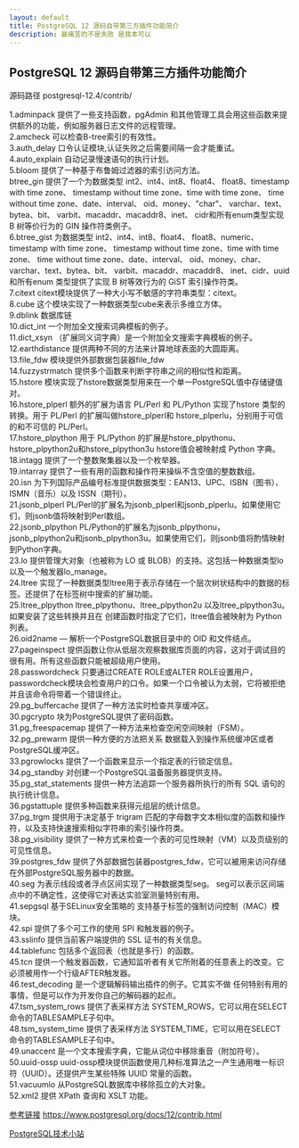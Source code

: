 ```yaml
---
layout: default
title: PostgreSQL 12 源码自带第三方插件功能简介
description: 最痛苦的不是失败 是我本可以
---
```


## PostgreSQL 12 源码自带第三方插件功能简介

源码路径 postgresql-12.4/contrib/<br/>

1.adminpack 提供了一些支持函数，pgAdmin 和其他管理工具会用这些函数来提供额外的功能，例如服务器日志文件的远程管理。<br/>
2.amcheck 可以检查B-tree索引的有效性。<br/>
3.auth_delay 口令认证模块,认证失败之后需要间隔一会才能重试。<br/>
4.auto_explain 自动记录慢速语句的执行计划。<br/>
5.bloom 提供了一种基于布鲁姆过滤器的索引访问方法。<br/>
btree_gin 提供了一个为数据类型 int2、int4、int8、float4、 float8、timestamp with time zone、 timestamp without time zone、time with time zone、 time without time zone、date、interval、 oid、money、"char"、 varchar、text、bytea、bit、 varbit、macaddr、macaddr8、inet、 cidr和所有enum类型实现 B 树等价行为的 GIN 操作符类例子。<br/>
6.btree_gist 为数据类型 int2、int4、int8、float4、 float8、numeric、timestamp with time zone、 timestamp without time zone、time with time zone、 time without time zone、date、interval、 oid、money、char、 varchar、text、bytea、bit、 varbit、macaddr、macaddr8、 inet、cidr、uuid和所有enum 类型提供了实现 B 树等效行为的 GiST 索引操作符类。<br/>
7.citext citext模块提供了一种大小写不敏感的字符串类型：citext。<br/>
8.cube 这个模块实现了一种数据类型cube来表示多维立方体。<br/>
9.dblink 数据库链<br/>
10.dict_int 一个附加全文搜索词典模板的例子。<br/>
11.dict_xsyn （扩展同义词字典）是一个附加全文搜索字典模板的例子。<br/>
12.earthdistance 提供两种不同的方法来计算地球表面的大圆距离。<br/>
13.file_fdw 模块提供外部数据包装器file_fdw<br/>
14.fuzzystrmatch 提供多个函数来判断字符串之间的相似性和距离。<br/>
15.hstore 模块实现了hstore数据类型用来在一个单一PostgreSQL值中存储键值对。<br/>
16.hstore_plperl 额外的扩展为语言 PL/Perl 和 PL/Python 实现了hstore 类型的转换。用于 PL/Perl 的扩展叫做hstore_plperl和 hstore_plperlu，分别用于可信的和不可信的 PL/Perl。<br/>
17.hstore_plpython 用于 PL/Python 的扩展是hstore_plpythonu、 hstore_plpython2u和hstore_plpython3u hstore值会被映射成 Python 字典。<br/>
18.intagg 提供了一个整数聚集器以及一个枚举器。<br/>
19.intarray 提供了一些有用的函数和操作符来操纵不含空值的整数数组。<br/>
20.isn 为下列国际产品编号标准提供数据类型：EAN13、UPC、ISBN（图书）、ISMN（音乐）以及 ISSN（期刊）。<br/>
21.jsonb_plperl PL/Perl的扩展名为jsonb_plperl和jsonb_plperlu。如果使用它们，则jsonb值将映射到Perl数组。<br/>
22.jsonb_plpython PL/Python的扩展名为jsonb_plpythonu，jsonb_plpython2u和jsonb_plpython3u。如果使用它们，则jsonb值将酌情映射到Python字典。<br/>
23.lo 提供管理大对象（也被称为 LO 或 BLOB）的支持。这包括一种数据类型lo以及一个触发器lo_manage。<br/>
24.ltree 实现了一种数据类型ltree用于表示存储在一个层次树状结构中的数据的标签。还提供了在标签树中搜索的扩展功能。<br/>
25.ltree_plpython ltree_plpythonu、ltree_plpython2u 以及ltree_plpython3u。如果安装了这些转换并且在 创建函数时指定了它们，ltree值会被映射为 Python 列表。<br/>
26.oid2name — 解析一个PostgreSQL数据目录中的 OID 和文件结点。<br/>
27.pageinspect 提供函数让你从低层次观察数据库页面的内容，这对于调试目的很有用。所有这些函数只能被超级用户使用。<br/>
28.passwordcheck 只要通过CREATE ROLE或ALTER ROLE设置用户，passwordcheck模块会检查用户的口令。如果一个口令被认为太弱，它将被拒绝并且该命令将带着一个错误终止。<br/>
29.pg_buffercache 提供了一种方法实时检查共享缓冲区。<br/>
30.pgcrypto 块为PostgreSQL提供了密码函数。<br/>
31.pg_freespacemap 提供了一种方法来检查空闲空间映射（FSM）。<br/>
32.pg_prewarm 提供一种方便的方法把关系 数据载入到操作系统缓冲区或者 PostgreSQL缓冲区。<br/>
33.pgrowlocks 提供了一个函数来显示一个指定表的行锁定信息。<br/>
34.pg_standby 对创建一个PostgreSQL温备服务器提供支持。<br/>
35.pg_stat_statements 提供一种方法追踪一个服务器所执行的所有 SQL 语句的执行统计信息。<br/>
36.pgstattuple 提供多种函数来获得元组层的统计信息。<br/>
37.pg_trgm 提供用于决定基于 trigram 匹配的字母数字文本相似度的函数和操作符，以及支持快速搜索相似字符串的索引操作符类。<br/>
38.pg_visibility 提供了一种方式来检查一个表的可见性映射（VM）以及页级别的可见性信息。<br/>
39.postgres_fdw 提供了外部数据包装器postgres_fdw，它可以被用来访问存储在外部PostgreSQL服务器中的数据。<br/>
40.seg 为表示线段或者浮点区间实现了一种数据类型seg。 seg可以表示区间端点中的不确定性，这使得它对表达实验室测量特别有用。<br/>
41.sepgsql 基于SELinux安全策略的 支持基于标签的强制访问控制（MAC）模块。<br/>
42.spi 提供了多个可工作的使用 SPI 和触发器的例子。<br/>
43.sslinfo 提供当前客户端提供的 SSL 证书的有关信息。<br/>
44.tablefunc 包括多个返回表（也就是多行）的函数。<br/>
45.tcn 提供一个触发器函数，它通知监听者有关它所附着的任意表上的改变。它必须被用作一个行级AFTER触发器。<br/>
46.test_decoding 是一个逻辑解码输出插件的例子。它其实不做 任何特别有用的事情，但是可以作为开发你自己的解码器的起点。<br/>
47.tsm_system_rows 提供了表采样方法 SYSTEM_ROWS，它可以用在SELECT 命令的TABLESAMPLE子句中。<br/>
48.tsm_system_time 提供了表采样方法 SYSTEM_TIME，它可以用在SELECT 命令的TABLESAMPLE子句中。<br/>
49.unaccent 是一个文本搜索字典，它能从词位中移除重音（附加符号）。<br/>
50.uuid-ossp uuid-ossp模块提供函数使用几种标准算法之一产生通用唯一标识符（UUID）。还提供产生某些特殊 UUID 常量的函数。<br/>
51.vacuumlo 从PostgreSQL数据库中移除孤立的大对象。<br/>
52.xml2 提供 XPath 查询和 XSLT 功能。<br/>

[参考链接](https://www.postgresql.org/docs/12/contrib.html) https://www.postgresql.org/docs/12/contrib.html

[PostgreSQL技术小站](../../)
